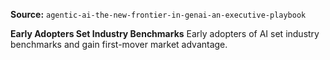 **Source:** `agentic-ai-the-new-frontier-in-genai-an-executive-playbook`

**Early Adopters Set Industry Benchmarks**
Early adopters of AI set industry benchmarks and gain first-mover market advantage.

